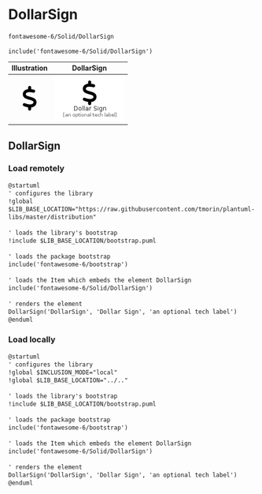 # DollarSign


```text
fontawesome-6/Solid/DollarSign
```

```text
include('fontawesome-6/Solid/DollarSign')
```



| Illustration | DollarSign |
| :---: | :---: |
| ![illustration for Illustration](../../fontawesome-6/Solid/DollarSign.png) | ![illustration for DollarSign](../../fontawesome-6/Solid/DollarSign.Local.png) |




## DollarSign

### Load remotely
```plantuml
@startuml
' configures the library
!global $LIB_BASE_LOCATION="https://raw.githubusercontent.com/tmorin/plantuml-libs/master/distribution"

' loads the library's bootstrap
!include $LIB_BASE_LOCATION/bootstrap.puml

' loads the package bootstrap
include('fontawesome-6/bootstrap')

' loads the Item which embeds the element DollarSign
include('fontawesome-6/Solid/DollarSign')

' renders the element
DollarSign('DollarSign', 'Dollar Sign', 'an optional tech label')
@enduml
```

### Load locally
```plantuml
@startuml
' configures the library
!global $INCLUSION_MODE="local"
!global $LIB_BASE_LOCATION="../.."

' loads the library's bootstrap
!include $LIB_BASE_LOCATION/bootstrap.puml

' loads the package bootstrap
include('fontawesome-6/bootstrap')

' loads the Item which embeds the element DollarSign
include('fontawesome-6/Solid/DollarSign')

' renders the element
DollarSign('DollarSign', 'Dollar Sign', 'an optional tech label')
@enduml
```

